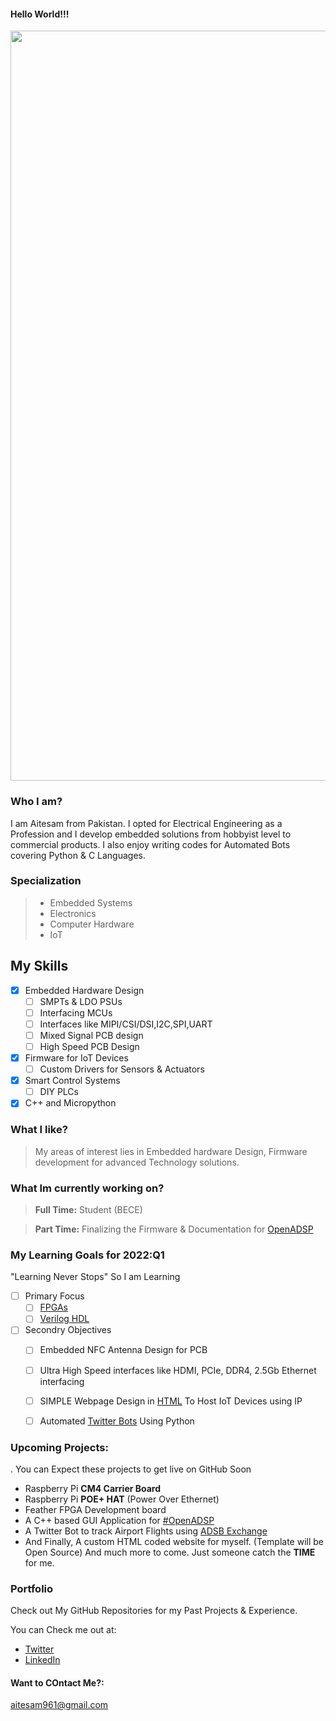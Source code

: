 #### Hello World!!!
<p align="center">
  <img width="1200" src="https://github.com/maitesam/maitesam/blob/main/m_aitesam961.png" alt="Material Bread logo">
</p>

### Who I am?
I am Aitesam from Pakistan. I opted for Electrical Engineering as a  Profession and I develop embedded solutions from hobbyist level to commercial products.
I also enjoy writing codes for Automated Bots covering Python & C Languages.


### Specialization
> - Embedded Systems
> - Electronics
> - Computer Hardware
> - IoT

## My Skills
* [x] Embedded Hardware Design
    * [ ] SMPTs & LDO PSUs
    * [ ] Interfacing MCUs
    * [ ] Interfaces like MIPI/CSI/DSI,I2C,SPI,UART
    * [ ] Mixed Signal PCB design
    * [ ] High Speed PCB Design
* [x] Firmware for IoT Devices
    * [ ] Custom Drivers for Sensors & Actuators
* [x] Smart Control Systems
    * [ ] DIY PLCs 
* [x] C++ and Micropython

### What I like?

> My areas of interest lies in Embedded hardware Design, Firmware development for advanced Technology solutions.

### What Im currently working on?
> **Full Time:** Student (BECE)

> **Part Time:** Finalizing the Firmware & Documentation for [OpenADSP](https://github.com/maitesam/OpenADSP)

### My Learning Goals for 2022:Q1
"Learning Never Stops" 
So I am Learning 
* [ ] Primary Focus
     * [ ] [FPGAs](https://en.wikipedia.org/wiki/Field-programmable_gate_array)
     * [ ] [Verilog HDL](https://en.wikipedia.org/wiki/Verilog)
* [ ]  Secondry Objectives
     * [ ] Embedded NFC Antenna Design for PCB
     * [ ]  Ultra High Speed interfaces like HDMI, PCIe, DDR4, 2.5Gb Ethernet interfacing
     * [ ]  SIMPLE Webpage Design in [HTML](https://en.wikipedia.org/wiki/HTML) To Host IoT Devices using IP
     * [ ] Automated [Twitter Bots](https://en.wikipedia.org/wiki/Twitter_bot) Using Python



### Upcoming Projects:
. You can Expect these projects to get live on GitHub Soon
- Raspberry Pi **CM4 Carrier Board**
- Raspberry Pi **POE+ HAT** (Power Over Ethernet)
- Feather FPGA Development board
- A C++ based GUI Application for [#OpenADSP](https://github.com/maitesam/OpenADSP)
- A Twitter Bot to track Airport Flights using [ADSB Exchange](https://www.adsbexchange.com/)
- And Finally, A custom HTML coded website for myself. (Template will be Open Source)
And much more to come. Just someone catch the **TIME** for me.


### Portfolio

Check out My GitHub Repositories for my Past Projects & Experience.

You can Check me out at:
* [Twitter](https://twitter.com/aitesam961)
* [LinkedIn](https://www.linkedin.com/in/muhammad-aitesam/)

#### Want to COntact Me?:
aitesam961@gmail.com




